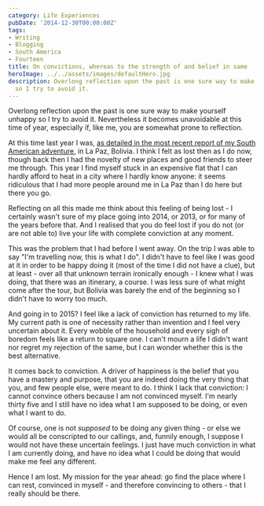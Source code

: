 ```yaml
---
category: Life Experiences
pubDate: '2014-12-30T00:00:00Z'
tags:
- Writing
- Blogging
- South America
- Fourteen
title: On convictions, whereas to the strength of and belief in same
heroImage: ../../assets/images/defaultHero.jpg
description: Overlong reflection upon the past is one sure way to make yourself unhappy
  so I try to avoid it.
---
```

Overlong reflection upon the past is one sure way to make yourself unhappy so I try to avoid it. Nevertheless it becomes unavoidable at this time of year, especially if, like me, you are somewhat prone to reflection. 

At this time last year I was, [as detailed in the most recent report of my South American adventure](/articles/south-america-trip-part-11/), in La Paz, Bolivia. I think I felt as lost then as I do now, though back then I had the novelty of new places and good friends to steer me through. This year I find myself stuck in an expensive flat that I can hardly afford to heat in a city where I hardly know anyone: it seems ridiculous that I had more people around me in La Paz than I do here but there you go.

Reflecting on all this made me think about this feeling of being lost - I certainly wasn't sure of my place going into 2014, or 2013, or for many of the years before that. And I realised that you do feel lost if you do not (or are not able to) live your life with complete conviction at any moment. 

This was the problem that I had before I went away. On the trip I was able to say "I'm travelling now, this is what I do". I didn't have to feel like I was good at it in order to be happy doing it (most of the time I did not have a clue), but at least - over all that unknown terrain ironically enough - I knew what I was doing, that there was an itinerary, a course. I was less sure of what might come after the tour, but Bolivia was barely the end of the beginning so I didn't have to worry too much.

And going in to 2015?  I feel like a lack of conviction has returned to my life. My current path is one of necessity rather than invention and I feel very uncertain about it. Every wobble of the household and every sigh of boredom feels like a return to square one. I can't mourn a life I didn't want nor regret my rejection of the same, but I can wonder whether this is the best alternative. 

It comes back to conviction. A driver of happiness is the belief that you have a mastery and purpose, that you are indeed doing the very thing that you, and few people else, were meant to do. I think I lack that conviction: I cannot convince others because I am not convinced myself. I'm nearly thirty five and I still have no idea what I am supposed to be doing, or even what I want to do.

Of course, one is not *supposed* to be doing any given thing - or else we would all be conscripted to our callings, and, funnily enough, I suppose I would not have these uncertain feelings. I just have much conviction in what I am currently doing, and have no idea what I could be doing that would make me feel any different. 

Hence I am lost. My mission for the year ahead: go find the place where I can rest, convinced in myself - and therefore convincing to others - that I really should be there.